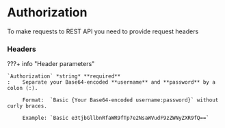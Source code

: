 # Authorization


To make requests to REST API you need to provide request headers

### Headers

???+ info "Header parameters"

    `Authorization` *string* **required**
    :    Separate your Base64-encoded **username** and **password** by a colon (:).
    
         Format:  `Basic {Your Base64-encoded username:password}` without curly braces.
         
         Example: `Basic e3tjbGllbnRfaWR9fTp7e2NsaWVudF9zZWNyZXR9fQ==`


